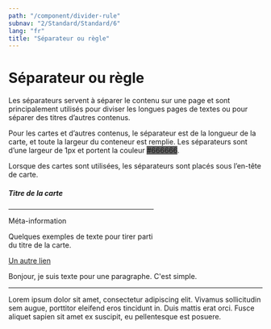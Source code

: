 ```yaml
---
path: "/component/divider-rule"
subnav: "2/Standard/Standard/6"
lang: "fr"
title: "Séparateur ou règle"
---
```


<helmet>
<title> Séparateurou règle - Système de conception Aurora </title>
</helmet>

# Séparateur ou règle

Les séparateurs servent à séparer le contenu sur une page et sont principalement utilisés pour diviser les longues pages de textes ou pour séparer des titres d’autres contenus.

Pour les cartes et d’autres contenus, le séparateur est de la longueur de la carte, et toute la largeur du conteneur est remplie. Les séparateurs sont d’une largeur de 1px et portent la couleur <badge style="background-color: #666666">#666666</badge>.

Lorsque des cartes sont utilisées, les séparateurs sont placés sous l’en-tête de carte.

<div class="card mb-2 d-inline-block" style="max-width: 18rem;">
    <div class="card-body">
    <h5 class="card-title">Titre de la carte</h5>
    <hr />
    <div class="card-subtitle text-muted">Méta-information</div>
    <p class="card-text">Quelques exemples de texte pour tirer parti du titre de la carte.</p>
    <a href="#" class="card-link">Un autre lien</a>
    </div>
</div>

<codeblock html='
    <div class="card mb-2 d-inline-block" style="max-width: 18rem;">
        <div class="card-body">
            <h5 class="card-title">Titre de la carte</h5>
            <hr />
            <div class="card-subtitle text-muted">Méta-information</div>
            <p class="card-text">Quelques exemples de texte pour tirer parti du titre de la carte.</p>
            <a href="#" class="card-link">Un autre lien</a>
        </div>
    </div>
' react='' />

<p>Bonjour, je suis texte pour une paragraphe. C'est simple.</p>
<hr />
<p>Lorem ipsum dolor sit amet, consectetur adipiscing elit. Vivamus sollicitudin sem augue, porttitor eleifend eros tincidunt in. Duis mattis erat orci. Fusce aliquet sapien sit amet ex suscipit, eu pellentesque est posuere.</p>

<codeblock html='
    <p>Hello. Im a little bit of body text. Plain and simple.</p>
    <hr />
    <p>Lorem ipsum dolor sit amet, consectetur adipiscing elit. Vivamus sollicitudin sem augue, porttitor eleifend eros tincidunt in. Duis mattis erat orci. Fusce aliquet sapien sit amet ex suscipit, eu pellentesque est posuere.</p>
' react='' />
